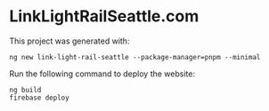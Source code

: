 # LinkLightRailSeattle.com

This project was generated with:

    ng new link-light-rail-seattle --package-manager=pnpm --minimal

Run the following command to deploy the website:

    ng build
    firebase deploy


